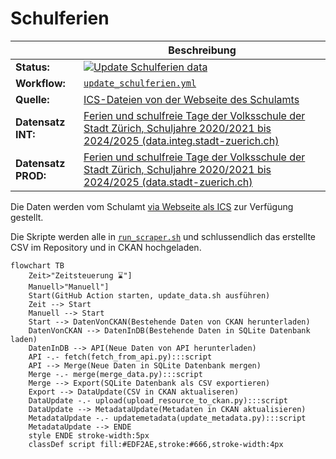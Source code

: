 Schulferien
=============

||Beschreibung|
|---|---|
|**Status:**|[![Update Schulferien data](https://github.com/opendatazurich/opendatazurich.github.io/actions/workflows/update_schulferien.yml/badge.svg)](https://github.com/opendatazurich/opendatazurich.github.io/actions/workflows/update_schulferien.yml)|
|**Workflow:**|[`update_schulferien.yml`](https://github.com/opendatazurich/opendatazurich.github.io/actions/workflows/update_schulferien.yml)|
|**Quelle:**| [ICS-Dateien von der Webseite des Schulamts](https://www.stadt-zuerich.ch/ssd/de/index/volksschule/schulferien.html)
|**Datensatz INT:**|[Ferien und schulfreie Tage der Volksschule der Stadt Zürich, Schuljahre 2020/2021 bis 2024/2025 (data.integ.stadt-zuerich.ch)](https://data.integ.stadt-zuerich.ch/dataset/ssd_schulferien)|
|**Datensatz PROD:**|[Ferien und schulfreie Tage der Volksschule der Stadt Zürich, Schuljahre 2020/2021 bis 2024/2025 (data.stadt-zuerich.ch)](https://data.stadt-zuerich.ch/dataset/ssd_schulferien)|

Die Daten werden vom Schulamt [via Webseite als ICS](https://www.stadt-zuerich.ch/ssd/de/index/volksschule/schulferien.html) zur Verfügung gestellt.

Die Skripte werden alle in [`run_scraper.sh`](https://github.com/opendatazurich/opendatazurich.github.io/blob/master/automation/schulferien/run_scraper.sh) und schlussendlich das erstellte CSV im Repository und in CKAN hochgeladen.

```mermaid
flowchart TB
    Zeit>"Zeitsteuerung ⌛️"]
    Manuell>"Manuell"]
    Start(GitHub Action starten, update_data.sh ausführen)
    Zeit --> Start
    Manuell --> Start
    Start --> DatenVonCKAN(Bestehende Daten von CKAN herunterladen)
    DatenVonCKAN --> DatenInDB(Bestehende Daten in SQLite Datenbank laden)
    DatenInDB --> API(Neue Daten von API herunterladen)
    API -.- fetch(fetch_from_api.py):::script
    API --> Merge(Neue Daten in SQLite Datenbank mergen)
    Merge -.- merge(merge_data.py):::script
    Merge --> Export(SQLite Datenbank als CSV exportieren)
    Export --> DataUpdate(CSV in CKAN aktualiseren)
    DataUpdate -.- upload(upload_resource_to_ckan.py):::script
    DataUpdate --> MetadataUpdate(Metadaten in CKAN aktualisieren)
    MetadataUpdate -.- updatemetadata(update_metadata.py):::script
    MetadataUpdate --> ENDE
    style ENDE stroke-width:5px
    classDef script fill:#EDF2AE,stroke:#666,stroke-width:4px
```
